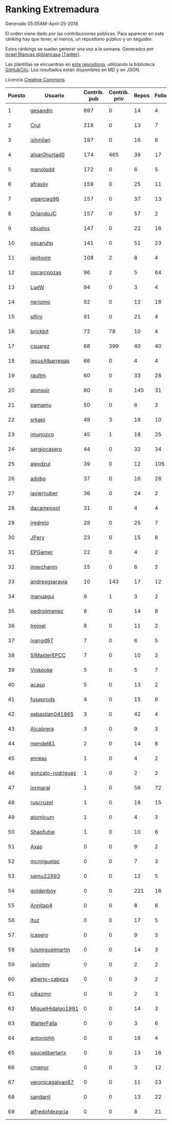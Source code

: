 # Ranking Extremadura

Generado 05:05AM-April-25-2018.

El orden viene dado por las contribuciones públicas. Para aparecer en este ránking hay que tener, al menos, un repositorio público y un seguidor.

Estos ránkings se suelen generar una vez a la semana. Generados por [Israel Blancas @iblancasa](https://github.com/iblancasa/) [(Twitter)](https://twitter.com/iblancasa).

Las plantillas se encuentran en [este repositorio](https://github.com/iblancasa/GH-Spanish-Ranking), utilizando la biblioteca [GitHubCity](https://github.com/iblancasa/GitHubCity). Los resultados están disponibles en MD y en JSON.

Licencia [Creative Commons](https://creativecommons.org/licenses/by/4.0/).

| Puesto   |  Usuario  | Contrib. pub | Contrib. priv |Repos| Followers | Desde |  Avatar  |
|----------|-----------|--------------|---------------|-----|-----------|-------|----------|
|1|[gesaodin](https://github.com/gesaodin)|897|0|14|4|2015-03-13|![gesaodin](https://avatars2.githubusercontent.com/u/11463651)|
|2|[Crul](https://github.com/Crul)|218|0|13|7|2013-09-29|![Crul](https://avatars3.githubusercontent.com/u/5569741)|
|3|[ishmilan](https://github.com/ishmilan)|197|0|16|6|2014-10-07|![ishmilan](https://avatars1.githubusercontent.com/u/9059414)|
|4|[alvar0hurtad0](https://github.com/alvar0hurtad0)|174|465|39|17|2011-10-15|![alvar0hurtad0](https://avatars3.githubusercontent.com/u/1130114)|
|5|[manolodd](https://github.com/manolodd)|172|0|6|5|2013-08-08|![manolodd](https://avatars1.githubusercontent.com/u/5189679)|
|6|[afrasilv](https://github.com/afrasilv)|159|0|25|11|2014-10-15|![afrasilv](https://avatars2.githubusercontent.com/u/9256924)|
|7|[vjgarciag96](https://github.com/vjgarciag96)|157|0|37|13|2016-07-01|![vjgarciag96](https://avatars2.githubusercontent.com/u/20244357)|
|8|[OrlandoJC](https://github.com/OrlandoJC)|157|0|57|2|2016-04-15|![OrlandoJC](https://avatars1.githubusercontent.com/u/18491737)|
|9|[pbustos](https://github.com/pbustos)|147|0|22|16|2013-12-06|![pbustos](https://avatars1.githubusercontent.com/u/6126487)|
|10|[oscaruhp](https://github.com/oscaruhp)|141|0|51|23|2011-06-18|![oscaruhp](https://avatars0.githubusercontent.com/u/859116)|
|11|[javitoom](https://github.com/javitoom)|108|2|8|4|2015-09-16|![javitoom](https://avatars2.githubusercontent.com/u/14310769)|
|12|[oscarcpozas](https://github.com/oscarcpozas)|96|2|5|64|2013-01-27|![oscarcpozas](https://avatars3.githubusercontent.com/u/3399621)|
|13|[LueW](https://github.com/LueW)|94|0|3|4|2016-07-06|![LueW](https://avatars0.githubusercontent.com/u/20323507)|
|14|[neriomo](https://github.com/neriomo)|92|0|12|18|2015-01-17|![neriomo](https://avatars1.githubusercontent.com/u/10569358)|
|15|[sifiro](https://github.com/sifiro)|91|0|21|4|2011-10-23|![sifiro](https://avatars1.githubusercontent.com/u/1146729)|
|16|[brickbit](https://github.com/brickbit)|72|78|10|4|2016-06-02|![brickbit](https://avatars2.githubusercontent.com/u/19708065)|
|17|[csuarez](https://github.com/csuarez)|68|399|40|40|2011-03-21|![csuarez](https://avatars3.githubusercontent.com/u/680660)|
|18|[jesusAlbarregas](https://github.com/jesusAlbarregas)|66|0|4|4|2015-11-05|![jesusAlbarregas](https://avatars3.githubusercontent.com/u/15678914)|
|19|[raultm](https://github.com/raultm)|60|0|33|28|2011-03-09|![raultm](https://avatars3.githubusercontent.com/u/659494)|
|20|[alonsoir](https://github.com/alonsoir)|60|0|145|31|2012-09-23|![alonsoir](https://avatars1.githubusercontent.com/u/2405946)|
|21|[pamamu](https://github.com/pamamu)|50|0|6|3|2014-11-19|![pamamu](https://avatars0.githubusercontent.com/u/9834603)|
|22|[srkapi](https://github.com/srkapi)|49|3|18|10|2015-02-08|![srkapi](https://avatars1.githubusercontent.com/u/10909126)|
|23|[jmunozco](https://github.com/jmunozco)|45|1|18|25|2012-11-23|![jmunozco](https://avatars0.githubusercontent.com/u/2869841)|
|24|[sergiocasero](https://github.com/sergiocasero)|44|0|32|34|2015-02-03|![sergiocasero](https://avatars1.githubusercontent.com/u/10833202)|
|25|[alexdzul](https://github.com/alexdzul)|39|0|12|105|2012-06-29|![alexdzul](https://avatars2.githubusercontent.com/u/1907359)|
|26|[adobo](https://github.com/adobo)|37|0|16|28|2011-05-09|![adobo](https://avatars1.githubusercontent.com/u/776565)|
|27|[javiernuber](https://github.com/javiernuber)|36|0|24|2|2011-06-16|![javiernuber](https://avatars2.githubusercontent.com/u/854567)|
|28|[dacamposol](https://github.com/dacamposol)|31|0|4|4|2016-01-27|![dacamposol](https://avatars3.githubusercontent.com/u/16921751)|
|29|[jredrejo](https://github.com/jredrejo)|28|0|25|7|2011-08-27|![jredrejo](https://avatars2.githubusercontent.com/u/1008178)|
|30|[JPery](https://github.com/JPery)|23|0|15|8|2015-02-18|![JPery](https://avatars0.githubusercontent.com/u/11062553)|
|31|[EPGamer](https://github.com/EPGamer)|22|0|4|2|2017-10-04|![EPGamer](https://avatars0.githubusercontent.com/u/32526164)|
|32|[jmerchanm](https://github.com/jmerchanm)|15|0|6|2|2016-01-10|![jmerchanm](https://avatars2.githubusercontent.com/u/16636179)|
|33|[andresgsaravia](https://github.com/andresgsaravia)|10|143|17|12|2011-06-13|![andresgsaravia](https://avatars1.githubusercontent.com/u/847815)|
|34|[manuagui](https://github.com/manuagui)|9|1|3|2|2013-05-09|![manuagui](https://avatars0.githubusercontent.com/u/4390275)|
|35|[pedrojimenez](https://github.com/pedrojimenez)|8|0|14|8|2011-09-12|![pedrojimenez](https://avatars1.githubusercontent.com/u/1044532)|
|36|[trejoel](https://github.com/trejoel)|8|0|11|2|2014-12-05|![trejoel](https://avatars2.githubusercontent.com/u/10090873)|
|37|[ivangd97](https://github.com/ivangd97)|7|0|6|5|2014-05-06|![ivangd97](https://avatars1.githubusercontent.com/u/7497049)|
|38|[SIMasterEPCC](https://github.com/SIMasterEPCC)|7|0|10|2|2017-03-16|![SIMasterEPCC](https://avatars2.githubusercontent.com/u/26468069)|
|39|[Viokeoke](https://github.com/Viokeoke)|5|0|5|7|2015-10-23|![Viokeoke](https://avatars0.githubusercontent.com/u/15265427)|
|40|[acaso](https://github.com/acaso)|5|0|13|2|2011-08-12|![acaso](https://avatars3.githubusercontent.com/u/976381)|
|41|[fuseprods](https://github.com/fuseprods)|4|0|15|9|2012-12-15|![fuseprods](https://avatars0.githubusercontent.com/u/3052275)|
|42|[sebastian041965](https://github.com/sebastian041965)|3|0|42|4|2013-10-07|![sebastian041965](https://avatars1.githubusercontent.com/u/5628346)|
|43|[Alcabrera](https://github.com/Alcabrera)|3|0|9|3|2017-02-23|![Alcabrera](https://avatars0.githubusercontent.com/u/25983224)|
|44|[mendel81](https://github.com/mendel81)|2|0|14|8|2012-07-18|![mendel81](https://avatars3.githubusercontent.com/u/1996771)|
|45|[enreas](https://github.com/enreas)|1|0|4|2|2011-11-07|![enreas](https://avatars1.githubusercontent.com/u/1179213)|
|46|[gonzalo-rodriguez](https://github.com/gonzalo-rodriguez)|1|0|2|2|2013-04-02|![gonzalo-rodriguez](https://avatars2.githubusercontent.com/u/4035127)|
|47|[jormaral](https://github.com/jormaral)|1|0|56|72|2011-06-03|![jormaral](https://avatars1.githubusercontent.com/u/827073)|
|48|[ruscruzel](https://github.com/ruscruzel)|1|0|18|15|2013-07-09|![ruscruzel](https://avatars3.githubusercontent.com/u/4977448)|
|49|[atomicum](https://github.com/atomicum)|1|0|4|3|2014-01-13|![atomicum](https://avatars1.githubusercontent.com/u/6386399)|
|50|[Shaofuhw](https://github.com/Shaofuhw)|1|0|10|6|2015-12-11|![Shaofuhw](https://avatars3.githubusercontent.com/u/16259768)|
|51|[Axas](https://github.com/Axas)|0|0|9|2|2015-03-04|![Axas](https://avatars3.githubusercontent.com/u/11320626)|
|52|[mcmiguelac](https://github.com/mcmiguelac)|0|0|7|3|2014-05-07|![mcmiguelac](https://avatars2.githubusercontent.com/u/7512450)|
|53|[samu22893](https://github.com/samu22893)|0|0|12|5|2013-10-30|![samu22893](https://avatars1.githubusercontent.com/u/5812967)|
|54|[goldenboy](https://github.com/goldenboy)|0|0|221|16|2009-05-27|![goldenboy](https://avatars0.githubusercontent.com/u/89311)|
|55|[Annitap4](https://github.com/Annitap4)|0|0|8|8|2010-08-30|![Annitap4](https://avatars1.githubusercontent.com/u/381260)|
|56|[jtuz](https://github.com/jtuz)|0|0|17|5|2011-12-01|![jtuz](https://avatars2.githubusercontent.com/u/1232719)|
|57|[jcasero](https://github.com/jcasero)|0|0|9|3|2012-05-06|![jcasero](https://avatars3.githubusercontent.com/u/1710851)|
|58|[luismiguelmartin](https://github.com/luismiguelmartin)|0|0|14|3|2012-07-07|![luismiguelmartin](https://avatars1.githubusercontent.com/u/1935342)|
|59|[javivimv](https://github.com/javivimv)|0|0|2|2|2014-02-17|![javivimv](https://avatars2.githubusercontent.com/u/6708850)|
|60|[alberto-cabeza](https://github.com/alberto-cabeza)|0|0|3|2|2013-12-19|![alberto-cabeza](https://avatars2.githubusercontent.com/u/6225528)|
|61|[cdiazmo](https://github.com/cdiazmo)|0|0|2|3|2014-09-23|![cdiazmo](https://avatars0.githubusercontent.com/u/8872502)|
|62|[MiguelHidalgo1991](https://github.com/MiguelHidalgo1991)|0|0|14|3|2015-02-03|![MiguelHidalgo1991](https://avatars2.githubusercontent.com/u/10829078)|
|63|[WalterFalla](https://github.com/WalterFalla)|0|0|3|6|2015-02-10|![WalterFalla](https://avatars3.githubusercontent.com/u/10943040)|
|64|[antoniohh](https://github.com/antoniohh)|0|0|16|4|2016-02-03|![antoniohh](https://avatars1.githubusercontent.com/u/17055656)|
|65|[saucelibertarix](https://github.com/saucelibertarix)|0|0|13|16|2016-10-07|![saucelibertarix](https://avatars1.githubusercontent.com/u/22678042)|
|66|[cmenor](https://github.com/cmenor)|0|0|3|12|2016-10-07|![cmenor](https://avatars3.githubusercontent.com/u/22678047)|
|67|[veronicagalvan87](https://github.com/veronicagalvan87)|0|0|11|23|2016-10-07|![veronicagalvan87](https://avatars0.githubusercontent.com/u/22678056)|
|68|[sandanil](https://github.com/sandanil)|0|0|13|22|2016-10-07|![sandanil](https://avatars1.githubusercontent.com/u/22678110)|
|69|[alfredofdezgcia](https://github.com/alfredofdezgcia)|0|0|8|21|2016-11-08|![alfredofdezgcia](https://avatars2.githubusercontent.com/u/23337512)|
